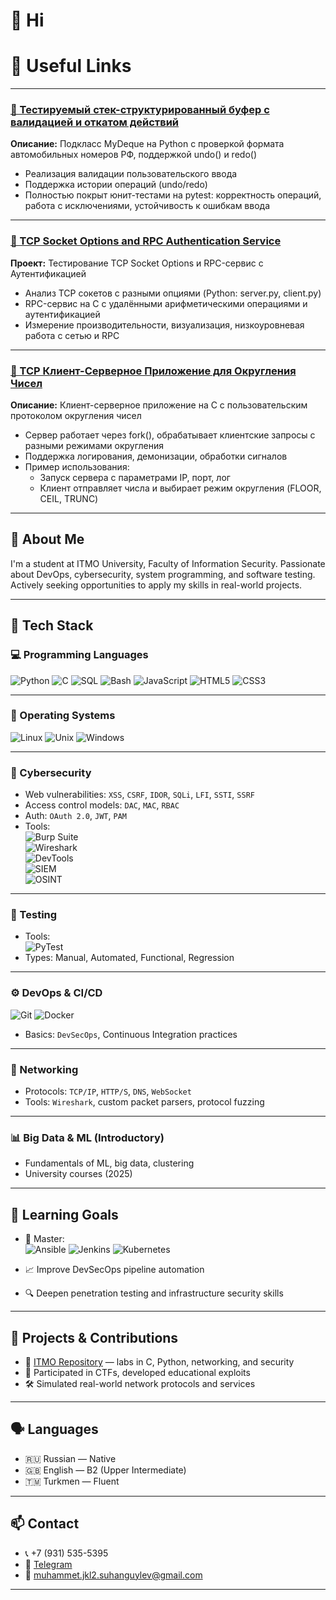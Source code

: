 # 👋 Hi

# 🔗 Useful Links

---

### [🧪 Тестируемый стек-структурированный буфер с валидацией и откатом действий](https://github.com/JKL2theBest/ITMO/tree/master/Programming/lab6)  
**Описание:** Подкласс MyDeque на Python с проверкой формата автомобильных номеров РФ, поддержкой undo() и redo()
- Реализация валидации пользовательского ввода
- Поддержка истории операций (undo/redo)
- Полностью покрыт юнит-тестами на pytest: корректность операций, работа с исключениями, устойчивость к ошибкам ввода

---

### [🧪 TCP Socket Options and RPC Authentication Service](https://github.com/JKL2theBest/ITMO/tree/master/OperatingSystems/lab9)  
**Проект:** Тестирование TCP Socket Options и RPC-сервис с Аутентификацией  
- Анализ TCP сокетов с разными опциями (Python: server.py, client.py)  
- RPC-сервис на C с удалёнными арифметическими операциями и аутентификацией  
- Измерение производительности, визуализация, низкоуровневая работа с сетью и RPC  

---

### [🧪 TCP Клиент-Серверное Приложение для Округления Чисел](https://github.com/JKL2theBest/ITMO/tree/master/SystemProgramming/lab2msN3246)  
**Описание:** Клиент-серверное приложение на C с пользовательским протоколом округления чисел  
- Сервер работает через fork(), обрабатывает клиентские запросы с разными режимами округления  
- Поддержка логирования, демонизации, обработки сигналов  
- Пример использования:  
  - Запуск сервера с параметрами IP, порт, лог  
  - Клиент отправляет числа и выбирает режим округления (FLOOR, CEIL, TRUNC)  

---

## 💼 About Me

I'm a student at ITMO University, Faculty of Information Security. Passionate about DevOps, cybersecurity, system programming, and software testing. Actively seeking opportunities to apply my skills in real-world projects.

---

## 🧠 Tech Stack

### 💻 Programming Languages  
![Python](https://img.shields.io/badge/-Python-3776AB?style=for-the-badge&logo=python&logoColor=white)
![C](https://img.shields.io/badge/-C-00599C?style=for-the-badge&logo=c&logoColor=white)
![SQL](https://img.shields.io/badge/-SQL-4479A1?style=for-the-badge&logo=postgresql&logoColor=white)
![Bash](https://img.shields.io/badge/-Bash-4EAA25?style=for-the-badge&logo=gnu-bash&logoColor=white)
![JavaScript](https://img.shields.io/badge/-JavaScript-F7DF1E?style=for-the-badge&logo=javascript&logoColor=black)
![HTML5](https://img.shields.io/badge/-HTML5-E34F26?style=for-the-badge&logo=html5&logoColor=white)
![CSS3](https://img.shields.io/badge/-CSS3-1572B6?style=for-the-badge&logo=css3&logoColor=white)

---

### 🐧 Operating Systems  
![Linux](https://img.shields.io/badge/-Linux-FCC624?style=for-the-badge&logo=linux&logoColor=black)
![Unix](https://img.shields.io/badge/-Unix-262D3A?style=for-the-badge&logo=gnu&logoColor=white)
![Windows](https://img.shields.io/badge/-Windows-0078D6?style=for-the-badge&logo=windows&logoColor=white)

---

### 🔐 Cybersecurity  
- Web vulnerabilities: `XSS`, `CSRF`, `IDOR`, `SQLi`, `LFI`, `SSTI`, `SSRF`  
- Access control models: `DAC`, `MAC`, `RBAC`  
- Auth: `OAuth 2.0`, `JWT`, `PAM`  
- Tools:  
  ![Burp Suite](https://img.shields.io/badge/-Burp%20Suite-FF6F00?style=for-the-badge&logo=burpsuite&logoColor=white)  
  ![Wireshark](https://img.shields.io/badge/-Wireshark-1679A7?style=for-the-badge&logo=wireshark&logoColor=white)  
  ![DevTools](https://img.shields.io/badge/-DevTools-4285F4?style=for-the-badge&logo=google-chrome&logoColor=white)  
  ![SIEM](https://img.shields.io/badge/-SIEM-00599C?style=for-the-badge)  
  ![OSINT](https://img.shields.io/badge/-OSINT-6A1B9A?style=for-the-badge)

---

### 🧪 Testing  
- Tools:  
  ![PyTest](https://img.shields.io/badge/-PyTest-0A9EDC?style=for-the-badge&logo=python&logoColor=white)  
- Types: Manual, Automated, Functional, Regression

---

### ⚙️ DevOps & CI/CD  
![Git](https://img.shields.io/badge/-Git-F05032?style=for-the-badge&logo=git&logoColor=white)
![Docker](https://img.shields.io/badge/-Docker-2496ED?style=for-the-badge&logo=docker&logoColor=white)  
- Basics: `DevSecOps`, Continuous Integration practices

---

### 📡 Networking  
- Protocols: `TCP/IP`, `HTTP/S`, `DNS`, `WebSocket`  
- Tools: `Wireshark`, custom packet parsers, protocol fuzzing

---

### 📊 Big Data & ML (Introductory)  
- Fundamentals of ML, big data, clustering  
- University courses (2025)

---

## 🎯 Learning Goals

- 🚀 Master:  
  ![Ansible](https://img.shields.io/badge/-Ansible-000000?style=for-the-badge&logo=ansible&logoColor=white)
  ![Jenkins](https://img.shields.io/badge/-Jenkins-D24939?style=for-the-badge&logo=jenkins&logoColor=white)
  ![Kubernetes](https://img.shields.io/badge/-Kubernetes-326CE5?style=for-the-badge&logo=kubernetes&logoColor=white)

- 📈 Improve DevSecOps pipeline automation  
- 🔍 Deepen penetration testing and infrastructure security skills

---

## 📁 Projects & Contributions

- 📌 [ITMO Repository](https://github.com/JKL2theBest/ITMO) — labs in C, Python, networking, and security
- 🧠 Participated in CTFs, developed educational exploits
- 🛠️ Simulated real-world network protocols and services

---

## 🗣️ Languages

- 🇷🇺 Russian — Native  
- 🇬🇧 English — B2 (Upper Intermediate)  
- 🇹🇲 Turkmen — Fluent  

---

## 📫 Contact

- 📞 +7 (931) 535-5395  
- 💬 [Telegram](https://t.me/jkl2youtube)  
- 📧 muhammet.jkl2.suhanguylev@gmail.com  

---
